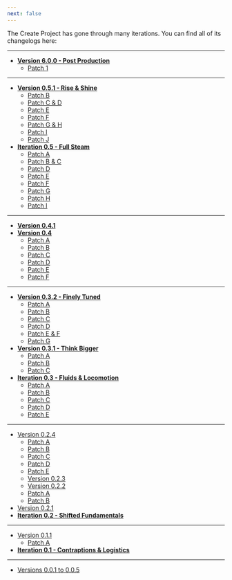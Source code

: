 ```yaml
---
next: false
---
```


The Create Project has gone through many iterations. You can find all of its changelogs here:

---

- **[Version 6.0.0 - Post Production](6.0.0)**
  - [Patch 1](6.0.1)

---

- **[Version 0.5.1 - Rise & Shine](0.5.1)**
  - [Patch B](0.5.1b)
  - [Patch C & D](0.5.1c-&-d)
  - [Patch E](0.5.1e)
  - [Patch F](0.5.1f)
  - [Patch G & H](0.5.1g-&-h)
  - [Patch I](0.5.1i)
  - [Patch J](0.5.1j)
- **[Iteration 0.5 - Full Steam](0.5)**
  - [Patch A](0.5a)
  - [Patch B & C](0.5b-&-c)
  - [Patch D](0.5d)
  - [Patch E](0.5e)
  - [Patch F](0.5f)
  - [Patch G](0.5g)
  - [Patch H](0.5h)
  - [Patch I](0.5i)

---

- **[Version 0.4.1](0.4.1)**
- **[Version 0.4](0.4)**
  - [Patch A](0.4a)
  - [Patch B](0.4b)
  - [Patch C](0.4c)
  - [Patch D](0.4d)
  - [Patch E](0.4e)
  - [Patch F](0.4f)

---

- **[Version 0.3.2 - Finely Tuned](0.3.2)**
  - [Patch A](0.3.2a)
  - [Patch B](0.3.2b)
  - [Patch C](0.3.2c)
  - [Patch D](0.3.2d)
  - [Patch E & F](0.3.2e-&-f)
  - [Patch G](0.3.2g)
- **[Version 0.3.1 - Think Bigger](0.3.1)**
  - [Patch A](0.3.1a)
  - [Patch B](0.3.1b)
  - [Patch C](0.3.1c)
- **[Iteration 0.3 - Fluids & Locomotion](0.3)**
  - [Patch A](0.3a)
  - [Patch B](0.3b)
  - [Patch C](0.3c)
  - [Patch D](0.3d)
  - [Patch E](0.3e)

---

- [Version 0.2.4](0.2.4)
  - [Patch A](0.2.4a)
  - [Patch B](0.2.4b)
  - [Patch C](0.2.4c)
  - [Patch D](0.2.4d)
  - [Patch E](0.2.4e)
  - [Version 0.2.3](0.2.3)
  - [Version 0.2.2](0.2.2)
  - [Patch A](0.2.2a)
  - [Patch B](0.2.2b)
- [Version 0.2.1](0.2.1)
- **[Iteration 0.2 - Shifted Fundamentals](0.2)**

---

- [Version 0.1.1](0.1.1)
  - [Patch A](0.1.1a)
- **[Iteration 0.1 - Contraptions & Logistics](0.1)**

---

- [Versions 0.0.1 to 0.0.5](0.0.x)
